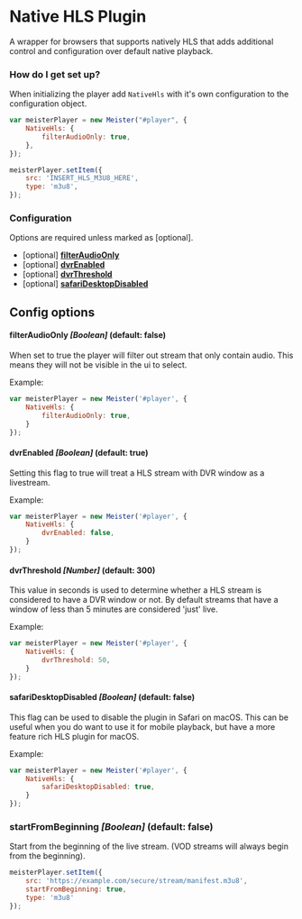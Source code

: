 # Native HLS Plugin #

A wrapper for browsers that supports natively HLS that adds additional control and configuration over default native playback.

### How do I get set up? ###

When initializing the player add `NativeHls` with it's own configuration to the configuration object.

``` JavaScript
var meisterPlayer = new Meister("#player", {
    NativeHls: {
        filterAudioOnly: true,
    },
});

meisterPlayer.setItem({
    src: 'INSERT_HLS_M3U8_HERE',
    type: 'm3u8',
});
```

### Configuration ###

Options are required unless marked as [optional].

* [optional] [**filterAudioOnly**](#filteraudioonly-boolean-default-false)
* [optional] [**dvrEnabled**](#dvrenabled-boolean-default-true)
* [optional] [**dvrThreshold**](#dvrthreshold-number-default-300)
* [optional] [**safariDesktopDisabled**](#safaridesktopdisabled-boolean-default-false)

Config options
-------

#### filterAudioOnly *[Boolean]* (default: false) ####

When set to true the player will filter out stream that only contain audio. This means they will not be visible in the ui to select.

Example:

``` JavaScript
var meisterPlayer = new Meister('#player', {
    NativeHls: {
        filterAudioOnly: true,
    }
});
```

#### dvrEnabled *[Boolean]* (default: true) ####

Setting this flag to true will treat a HLS stream with DVR window as a livestream.

Example:

``` JavaScript
var meisterPlayer = new Meister('#player', {
    NativeHls: {
        dvrEnabled: false,
    }
});
```

#### dvrThreshold *[Number]* (default: 300) ####

This value in seconds is used to determine whether a HLS stream is considered to have a DVR window or not. By default streams that have a window of less than 5 minutes are considered 'just' live.

Example:

``` JavaScript
var meisterPlayer = new Meister('#player', {
    NativeHls: {
        dvrThreshold: 50,
    }
});
```

#### safariDesktopDisabled *[Boolean]* (default: false) ####

This flag can be used to disable the plugin in Safari on macOS. This can be useful when you do want to use it for mobile playback, but have a more feature rich HLS plugin for macOS.

Example:

``` JavaScript
var meisterPlayer = new Meister('#player', {
    NativeHls: {
        safariDesktopDisabled: true,
    }
});
```

### startFromBeginning *[Boolean]* (default: false) ###

Start from the beginning of the live stream. (VOD streams will always begin from the beginning).

``` JavaScript
meisterPlayer.setItem({
    src: 'https://example.com/secure/stream/manifest.m3u8',
    startFromBeginning: true,
    type: 'm3u8'
});
```
